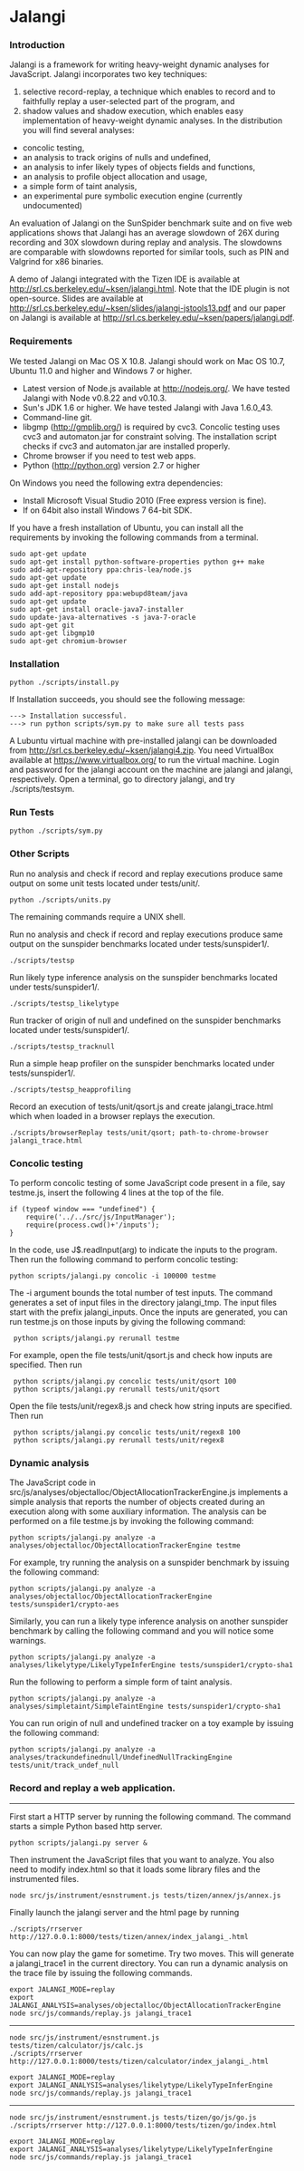 Jalangi
=======
### Introduction

Jalangi is a framework for writing heavy-weight dynamic analyses for JavaScript.  Jalangi incorporates two key techniques:
1) selective record-replay, a technique which enables to record and to faithfully replay a user-selected part of the program, and
2) shadow values and shadow execution, which enables easy implementation of heavy-weight dynamic analyses.  In the distribution
you will find several analyses:

  * concolic testing,
  * an analysis to track origins of nulls and undefined,
  * an analysis to infer likely types of objects fields and functions,
  * an analysis to profile object allocation and usage,
  * a simple form of taint analysis,
  * an experimental pure symbolic execution engine (currently undocumented)

An evaluation of Jalangi on the SunSpider benchmark suite and on five web applications shows that
Jalangi has an average slowdown of 26X during recording and 30X slowdown during replay and analysis. The slowdowns are comparable with slowdowns reported for similar
tools, such as PIN and Valgrind for x86 binaries.

A demo of Jalangi integrated with the Tizen IDE is available at http://srl.cs.berkeley.edu/~ksen/jalangi.html.  Note that the IDE plugin is not open-source.
Slides are available at http://srl.cs.berkeley.edu/~ksen/slides/jalangi-jstools13.pdf and
our paper on Jalangi is available at http://srl.cs.berkeley.edu/~ksen/papers/jalangi.pdf.

### Requirements

We tested Jalangi on Mac OS X 10.8.  Jalangi should work on Mac OS
10.7, Ubuntu 11.0 and higher and Windows 7 or higher.

  * Latest version of Node.js available at http://nodejs.org/.  We have tested Jalangi with Node v0.8.22 and v0.10.3.
  * Sun's JDK 1.6 or higher.  We have tested Jalangi with Java 1.6.0_43.
  * Command-line git.
  * libgmp (http://gmplib.org/) is required by cvc3.  Concolic testing uses cvc3 and automaton.jar for constraint solving. The installation script checks if cvc3 and automaton.jar are installed properly.
  * Chrome browser if you need to test web apps.
  * Python (http://python.org) version 2.7 or higher
  
On Windows you need the following extra dependencies:

  * Install Microsoft Visual Studio 2010 (Free express version is fine).
  * If on 64bit also install Windows 7 64-bit SDK.

If you have a fresh installation of Ubuntu, you can install all the requirements by invoking the following commands from a terminal.

    sudo apt-get update
    sudo apt-get install python-software-properties python g++ make
    sudo add-apt-repository ppa:chris-lea/node.js
    sudo apt-get update
    sudo apt-get install nodejs
    sudo add-apt-repository ppa:webupd8team/java
    sudo apt-get update
    sudo apt-get install oracle-java7-installer
    sudo update-java-alternatives -s java-7-oracle
    sudo apt-get git
    sudo apt-get libgmp10
    sudo apt-get chromium-browser

### Installation

    python ./scripts/install.py

If Installation succeeds, you should see the following message:

    ---> Installation successful.
    ---> run python scripts/sym.py to make sure all tests pass

A Lubuntu virtual machine with pre-installed jalangi can be downloaded from http://srl.cs.berkeley.edu/~ksen/jalangi4.zip.
You need VirtualBox available at https://www.virtualbox.org/ to run the virtual machine.
Login and password for the jalangi account on the machine are jalangi and jalangi, respectively.
Open a terminal, go to directory jalangi, and try ./scripts/testsym.

### Run Tests

    python ./scripts/sym.py

### Other Scripts

Run no analysis and check if record and replay executions produce same output on some unit tests located under tests/unit/.

    python ./scripts/units.py

The remaining commands require a UNIX shell.

Run no analysis and check if record and replay executions produce same
output on the sunspider benchmarks located under
tests/sunspider1/.

    ./scripts/testsp

Run likely type inference analysis on the sunspider benchmarks located under tests/sunspider1/.

    ./scripts/testsp_likelytype

Run tracker of origin of null and undefined on the sunspider benchmarks located under tests/sunspider1/.

    ./scripts/testsp_tracknull

Run a simple heap profiler on the sunspider benchmarks located under tests/sunspider1/.

    ./scripts/testsp_heapprofiling

Record an execution of tests/unit/qsort.js and create jalangi_trace.html which when loaded in a browser replays the execution.

    ./scripts/browserReplay tests/unit/qsort; path-to-chrome-browser jalangi_trace.html


### Concolic testing

To perform concolic testing of some JavaScript code present in a file,
say testme.js, insert the following 4 lines at the top of the file.

    if (typeof window === "undefined") {
        require('../../src/js/InputManager');
        require(process.cwd()+'/inputs');
    }

In the code, use J$.readInput(arg) to indicate the inputs to the
program.  Then run the following command to perform concolic testing:

    python scripts/jalangi.py concolic -i 100000 testme

The -i argument bounds the total number of test inputs.  The
command generates a set of input files in the directory jalangi_tmp.
The input files start with the prefix jalangi_inputs.  Once the inputs
are generated, you can run testme.js on those inputs by giving the
following command:

     python scripts/jalangi.py rerunall testme

For example, open the file tests/unit/qsort.js and check how inputs are specified.  Then run

     python scripts/jalangi.py concolic tests/unit/qsort 100
     python scripts/jalangi.py rerunall tests/unit/qsort


Open the file tests/unit/regex8.js and check how string inputs are specified.  Then run

     python scripts/jalangi.py concolic tests/unit/regex8 100
     python scripts/jalangi.py rerunall tests/unit/regex8


### Dynamic analysis

The JavaScript code in
src/js/analyses/objectalloc/ObjectAllocationTrackerEngine.js
implements a simple analysis that reports the number of objects
created during an execution along with some auxiliary information.
The analysis can be performed on a file testme.js by invoking the
following command:

    python scripts/jalangi.py analyze -a analyses/objectalloc/ObjectAllocationTrackerEngine testme

For example, try running the analysis on a sunspider benchmark by issuing the following command:

    python scripts/jalangi.py analyze -a analyses/objectalloc/ObjectAllocationTrackerEngine tests/sunspider1/crypto-aes

Similarly, you can run a likely type inference analysis on another sunspider benchmark by calling the following command and you will notice some warnings.

    python scripts/jalangi.py analyze -a analyses/likelytype/LikelyTypeInferEngine tests/sunspider1/crypto-sha1

Run the following to perform a simple form of taint analysis.

	python scripts/jalangi.py analyze -a analyses/simpletaint/SimpleTaintEngine tests/sunspider1/crypto-sha1

You can run origin of null and undefined tracker on a toy example by issuing the following command:

    python scripts/jalangi.py analyze -a analyses/trackundefinednull/UndefinedNullTrackingEngine tests/unit/track_undef_null

### Record and replay a web application.

***

First start a HTTP server by running the following command.  The command starts a simple Python based http server.

	python scripts/jalangi.py server &

Then instrument the JavaScript files that you want to analyze.  You also need to modify index.html so that it loads some library files and the instrumented files.

    node src/js/instrument/esnstrument.js tests/tizen/annex/js/annex.js

Finally launch the jalangi server and the html page by running

    ./scripts/rrserver http://127.0.0.1:8000/tests/tizen/annex/index_jalangi_.html

You can now play the game for sometime.  Try two moves.  This will generate a jalangi_trace1 in the current directory.  You can run a dynamic analysis on the trace file by issuing the following commands.

    export JALANGI_MODE=replay
    export JALANGI_ANALYSIS=analyses/objectalloc/ObjectAllocationTrackerEngine
    node src/js/commands/replay.js jalangi_trace1

***

    node src/js/instrument/esnstrument.js tests/tizen/calculator/js/calc.js
    ./scripts/rrserver http://127.0.0.1:8000/tests/tizen/calculator/index_jalangi_.html

    export JALANGI_MODE=replay
    export JALANGI_ANALYSIS=analyses/likelytype/LikelyTypeInferEngine
    node src/js/commands/replay.js jalangi_trace1

***

    node src/js/instrument/esnstrument.js tests/tizen/go/js/go.js
    ./scripts/rrserver http://127.0.0.1:8000/tests/tizen/go/index.html

    export JALANGI_MODE=replay
    export JALANGI_ANALYSIS=analyses/likelytype/LikelyTypeInferEngine
    node src/js/commands/replay.js jalangi_trace1





